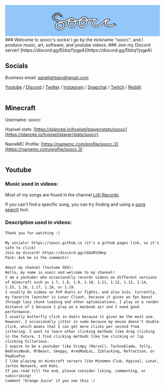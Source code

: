 <meta property="og:title" content="soocc's socks | Home">
<meta property="og:description" content="soocc's website not a rickroll">
<meta property="og:image" content="pages banner.png">

<img src="pages banner.png" alt="soocc">
### Welcome to soocc's socks! I go by the nickname "soocc", and I produce music, art, software, and youtube videos.
### Join my Discord server! [https://discord.gg/EbbqYjxgpA](https://discord.gg/EbbqYjxgpA)
<br>

## Socials
Business email: sanelightspy@gmail.com

[Youtube](https://www.youtube.com/sooccc) / [Discord](https://discordapp.com/users/616294132973043767) / [Twitter](https://twitter.com/sooccsucc) / [Instagram](https://www.instagram.com/sammysucc/) / 
[Snapchat](https://www.snapchat.com/add/sooccly) / 
[Twitch](https://www.twitch.tv/sooccd) / [Reddit](https://www.reddit.com/user/soocc)
<br><br>

## Minecraft
Username: soocc

Hypixel stats: [https://plancke.io/hypixel/player/stats/soocc](https://plancke.io/hypixel/player/stats/soocc)

NameMC Profile: [https://namemc.com/profile/soocc.3](https://namemc.com/profile/soocc.3)
<br><br>

## Youtube
### Music used in videos:

Most of my songs are found in the channel [Lofi Records](https://www.youtube.com/channel/UCuw1VDsmOWOldKGLYq6AkVg).

If you can't find a specific song, you can try finding and using a [song search](https://www.google.com/search?q=song+search) tool.

### Description used in videos:
```
Thank you for watching :)

My socials! https://soocc.github.io (it's a github pages link, so it's safe to click)
Join my discord! https://discord.gg/nZAxRV2Wnp
Pack: Ask me in the comments!

About my channel (Youtube SEO):
Hello, my name is soocc and welcome to my channel!
I am a youtuber who occasionally records videos on different versions of minecraft such as 1.7, 1.8, 1.9, 1.10, 1.11, 1.12, 1.13, 1.14, 1.15, 1.16, 1.17, 1.18, or 1.19.
I usually do videos on PvP duels or fights, and also 1v1s. Currently, my favorite launcher is Lunar Client, because it gives an fps boost through lazy chunk loading and other optimizations. I play on a render distance of 2 because I play on a macbook air and I need good performance.
I usually butterfly click in duels because it gives me the most aim. However, I occasionally jitter in sumo because my mouse doesn't double click, which means that I can get more clicks per second from jittering. I want to learn other clicking methods like drag clicking in the future. I find clicking methods like toe clicking or lip clicking hillarious.
I aspire to be a youtuber like Stimpy (Marcel), Technoblade, Telly, BedlessNoob, MrBeast, Skeppy, AreUMadLoL, Ziblacking, Refraction, or PewDiePie.
I like playing on minecraft servers like Minemen Club, Hypixel, Lunar, Jartex Network, and Kohi.
If you read till the end, please consider liking, commenting, or subscribing!
Comment "Orange Juice" if you see this :)
```
